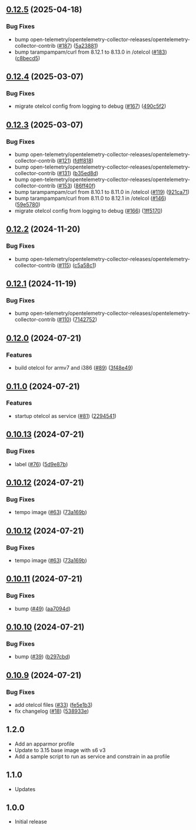 <!-- https://developers.home-assistant.io/docs/add-ons/presentation#keeping-a-changelog -->

## [0.12.5](https://github.com/cedricziel/ha-addons/compare/otelcol-0.12.4...otelcol-0.12.5) (2025-04-18)


### Bug Fixes

* bump open-telemetry/opentelemetry-collector-releases/opentelemetry-collector-contrib ([#187](https://github.com/cedricziel/ha-addons/issues/187)) ([5a23881](https://github.com/cedricziel/ha-addons/commit/5a23881a3acd6b3a3ab750e637bf6e696a5b8d6d))
* bump tarampampam/curl from 8.12.1 to 8.13.0 in /otelcol ([#183](https://github.com/cedricziel/ha-addons/issues/183)) ([c8becd5](https://github.com/cedricziel/ha-addons/commit/c8becd599d4db2b0fc6ae468a526e059799cc494))

## [0.12.4](https://github.com/cedricziel/ha-addons/compare/otelcol-0.12.3...otelcol-0.12.4) (2025-03-07)


### Bug Fixes

* migrate otelcol config from logging to debug ([#167](https://github.com/cedricziel/ha-addons/issues/167)) ([490c5f2](https://github.com/cedricziel/ha-addons/commit/490c5f25adde039b1ccc2098c17fc5c9fcdeb366))

## [0.12.3](https://github.com/cedricziel/ha-addons/compare/otelcol-0.12.2...otelcol-0.12.3) (2025-03-07)


### Bug Fixes

* bump open-telemetry/opentelemetry-collector-releases/opentelemetry-collector-contrib ([#121](https://github.com/cedricziel/ha-addons/issues/121)) ([fdff818](https://github.com/cedricziel/ha-addons/commit/fdff818618ec2e04b02e5d908f0f4d7318099754))
* bump open-telemetry/opentelemetry-collector-releases/opentelemetry-collector-contrib ([#131](https://github.com/cedricziel/ha-addons/issues/131)) ([b35ed8d](https://github.com/cedricziel/ha-addons/commit/b35ed8d0e5c357eb311c7371f89d92d2b7a23d47))
* bump open-telemetry/opentelemetry-collector-releases/opentelemetry-collector-contrib ([#153](https://github.com/cedricziel/ha-addons/issues/153)) ([86ff40f](https://github.com/cedricziel/ha-addons/commit/86ff40f053148ff57a6b270bb7421dced2d6f3d7))
* bump tarampampam/curl from 8.10.1 to 8.11.0 in /otelcol ([#119](https://github.com/cedricziel/ha-addons/issues/119)) ([921ca71](https://github.com/cedricziel/ha-addons/commit/921ca71f8f35b4cef073d3ff1abbde0ffc17d177))
* bump tarampampam/curl from 8.11.0 to 8.12.1 in /otelcol ([#146](https://github.com/cedricziel/ha-addons/issues/146)) ([59e5780](https://github.com/cedricziel/ha-addons/commit/59e5780679c3a4c833f2aaf577fa2de7c0abfdfa))
* migrate otelcol config from logging to debug ([#166](https://github.com/cedricziel/ha-addons/issues/166)) ([1ff5170](https://github.com/cedricziel/ha-addons/commit/1ff51704008805a826bbd611a37a7492be3d60cb))

## [0.12.2](https://github.com/cedricziel/ha-addons/compare/otelcol-0.12.1...otelcol-0.12.2) (2024-11-20)


### Bug Fixes

* bump open-telemetry/opentelemetry-collector-releases/opentelemetry-collector-contrib ([#115](https://github.com/cedricziel/ha-addons/issues/115)) ([c5a58c1](https://github.com/cedricziel/ha-addons/commit/c5a58c1f71e00c3f7fcb5def16424cfa0dcefc23))

## [0.12.1](https://github.com/cedricziel/ha-addons/compare/otelcol-0.12.0...otelcol-0.12.1) (2024-11-19)


### Bug Fixes

* bump open-telemetry/opentelemetry-collector-releases/opentelemetry-collector-contrib ([#110](https://github.com/cedricziel/ha-addons/issues/110)) ([7142752](https://github.com/cedricziel/ha-addons/commit/714275276e1f864feb2b2fda07c77943f346e3a3))

## [0.12.0](https://github.com/cedricziel/ha-addons/compare/otelcol-0.11.0...otelcol-0.12.0) (2024-07-21)


### Features

* build otelcol for armv7 and i386 ([#89](https://github.com/cedricziel/ha-addons/issues/89)) ([3f48e49](https://github.com/cedricziel/ha-addons/commit/3f48e49ec8d608fa5de76144d4309287a339f9d4))

## [0.11.0](https://github.com/cedricziel/ha-addons/compare/otelcol-0.10.13...otelcol-0.11.0) (2024-07-21)


### Features

* startup otelcol as service ([#81](https://github.com/cedricziel/ha-addons/issues/81)) ([2294541](https://github.com/cedricziel/ha-addons/commit/22945415fcda98f64b25725f474460ad13e85a1e))

## [0.10.13](https://github.com/cedricziel/ha-addons/compare/otelcol-0.10.12...otelcol-0.10.13) (2024-07-21)


### Bug Fixes

* label ([#76](https://github.com/cedricziel/ha-addons/issues/76)) ([5d9e87b](https://github.com/cedricziel/ha-addons/commit/5d9e87bc16df2b8d3078690a1eb94e2e314b9549))

## [0.10.12](https://github.com/cedricziel/ha-addons/compare/otelcol-0.10.11...otelcol-0.10.12) (2024-07-21)


### Bug Fixes

* tempo image ([#63](https://github.com/cedricziel/ha-addons/issues/63)) ([73a169b](https://github.com/cedricziel/ha-addons/commit/73a169bf8f7c3ee2301d7909751af9c2ce26e0dd))

## [0.10.12](https://github.com/cedricziel/ha-addons/compare/otelcol-0.10.11...otelcol-0.10.12) (2024-07-21)


### Bug Fixes

* tempo image ([#63](https://github.com/cedricziel/ha-addons/issues/63)) ([73a169b](https://github.com/cedricziel/ha-addons/commit/73a169bf8f7c3ee2301d7909751af9c2ce26e0dd))

## [0.10.11](https://github.com/cedricziel/ha-addons/compare/otelcol-0.10.10...otelcol-0.10.11) (2024-07-21)


### Bug Fixes

* bump ([#49](https://github.com/cedricziel/ha-addons/issues/49)) ([aa7094d](https://github.com/cedricziel/ha-addons/commit/aa7094dbfdbd577c3d200e6bbb32a441e3cbfd26))

## [0.10.10](https://github.com/cedricziel/ha-addons/compare/otelcol-0.10.9...otelcol-0.10.10) (2024-07-21)


### Bug Fixes

* bump ([#39](https://github.com/cedricziel/ha-addons/issues/39)) ([b297cbd](https://github.com/cedricziel/ha-addons/commit/b297cbdd33f7412e48ef62ed301c5fc9f6007e90))

## [0.10.9](https://github.com/cedricziel/ha-addons/compare/otelcol-0.10.8...otelcol-0.10.9) (2024-07-21)


### Bug Fixes

* add otelcol files ([#33](https://github.com/cedricziel/ha-addons/issues/33)) ([fe5e1b3](https://github.com/cedricziel/ha-addons/commit/fe5e1b325651ec2347132b34827ba0e188f75f9a))
* fix changelog ([#18](https://github.com/cedricziel/ha-addons/issues/18)) ([538933e](https://github.com/cedricziel/ha-addons/commit/538933eba58e9bffa553d851da6d993b35db9fcf))

## 1.2.0

- Add an apparmor profile
- Update to 3.15 base image with s6 v3
- Add a sample script to run as service and constrain in aa profile

## 1.1.0

- Updates

## 1.0.0

- Initial release
